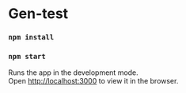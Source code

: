 # Gen-test

### `npm install`
### `npm start`

Runs the app in the development mode.<br />
Open [http://localhost:3000](http://localhost:3000) to view it in the browser.